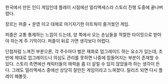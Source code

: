 
한국에서 만든 인디 게임인데 플레이 시점에선 얼리액세스라 스토리 진행 도중에 끝나버렸다.

장르는 퍼즐 + 운영 이고 대체로 아기자기한 아트웍이 즐거웠던 게임.

퍼즐은 교통 통제하는 느낌이 드는데, 양 쪽에서 오는 손님들을 적절한 타이밍으로 받아야 하는게 주 기믹이다. 퍼즐이 뒤로 가면 생각보다 어렵다. 

단점처럼 느껴진 부분으론, 각 주수마다 벌은 재화로 업그레이드 하는 요소가 있는데, 초반에 제대로 업그레이드나 의심도 관리를 못하면 나중에 힘들어지는 부분이 존재할 수 있다.
스토리 측면에선 캐릭터들의 매력을 좀 더 살릴 수 있지 않았을까 하는 생각이 든다. 그래도 얼리액세스 중에선 상당히 잘만든 게임이라고 느껴졌다. 릴리즈 되면 다시 플레이 해볼듯.